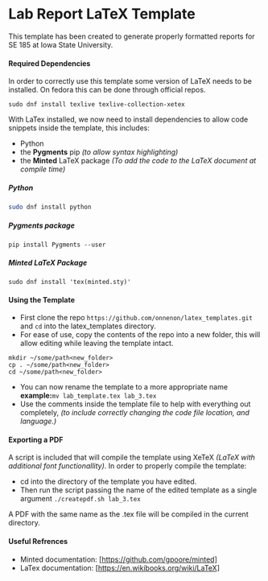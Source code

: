# Lab Report LaTeX Template

This template has been created to generate properly formatted reports for SE 185 at Iowa State University.

#### Required Dependencies
In order to correctly use this template some version of LaTeX needs to be installed. On fedora this can be done through official repos.
```
sudo dnf install texlive texlive-collection-xetex
```
With LaTex installed, we now need to install dependencies to allow code snippets inside the template, this includes:
- Python
- the **Pygments** pip *(to allow syntax highlighting)*
- the **Minted** LaTeX package *(To add the code to the LaTeX document at compile time)*

##### Python

```bash
sudo dnf install python
```
##### Pygments package

```
pip install Pygments --user
```
##### Minted LaTeX Package

```
sudo dnf install 'tex(minted.sty)'
```
#### Using the Template
- First clone the repo `https://github.com/onnenon/latex_templates.git` and `cd` into the latex_templates directory.
- For ease of use, copy the contents of the repo into a new folder, this will allow editing while leaving the template intact.
```
mkdir ~/some/path<new_folder>
cp . ~/some/path<new_folder>
cd ~/some/path<new_folder>
```
- You can now rename the template to a more appropriate name **example:**`mv lab_template.tex lab_3.tex`
- Use the comments inside the template file to help with everything out completely, *(to include correctly changing the code file location, and language.)*

#### Exporting a PDF
A script is included that will compile the template using XeTeX *(LaTeX with additional font functionallity)*.
In order to properly compile the template:
- cd into the directory of the template you have edited.
- Then run the script passing the name of the edited template as a single argument `./createpdf.sh lab_3.tex`

A PDF with the same name as the .tex file will be compiled in the current directory.

#### Useful Refrences
- Minted documentation: [https://github.com/gpoore/minted]
- LaTex documentation: [https://en.wikibooks.org/wiki/LaTeX]
